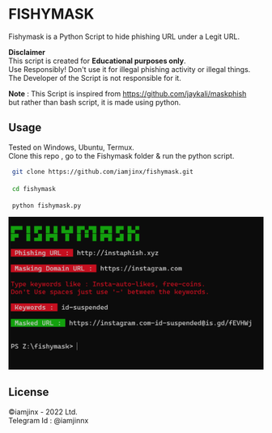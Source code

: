 # FISHYMASK
Fishymask is a Python Script to hide phishing URL under a Legit URL.

**Disclaimer**\
This script is created for **Educational purposes only**.\
Use Responsibly! Don't use it for illegal phishing activity or illegal things.\
The Developer of the Script is not responsible for it.

**Note** : This Script is inspired from https://github.com/jaykali/maskphish \
but rather than bash script, it is made using python.

## Usage
Tested on Windows, Ubuntu, Termux.\
Clone this repo , go to the Fishymask folder & run the python script.

```bash
 git clone https://github.com/iamjinx/fishymask.git
 
 cd fishymask
 
 python fishymask.py
```
![help](img/demo.png)

## License
©iamjinx - 2022 Ltd.\
Telegram Id : @iamjinnx
